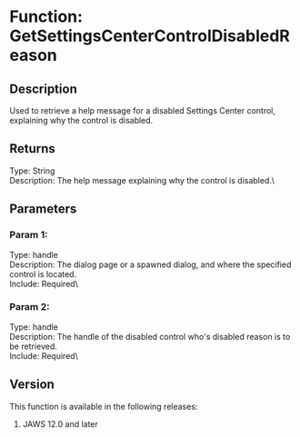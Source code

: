 # Function: GetSettingsCenterControlDisabledReason

## Description

Used to retrieve a help message for a disabled Settings Center control,
explaining why the control is disabled.

## Returns

Type: String\
Description: The help message explaining why the control is disabled.\

## Parameters

### Param 1:

Type: handle\
Description: The dialog page or a spawned dialog, and where the
specified control is located.\
Include: Required\

### Param 2:

Type: handle\
Description: The handle of the disabled control who\'s disabled reason
is to be retrieved.\
Include: Required\

## Version

This function is available in the following releases:

1.  JAWS 12.0 and later
